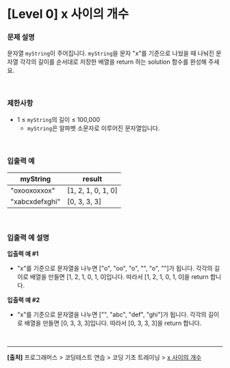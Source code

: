 # [Level 0] x 사이의 개수

### 문제 설명
문자열 `myString`이 주어집니다. `myString`을 문자 "x"를 기준으로 나눴을 때 나눠진 문자열 각각의 길이를 순서대로 저장한 배열을 return 하는 solution 함수를 완성해 주세요.

<br>

### 제한사항
* 1 ≤ `myString`의 길이 ≤ 100,000
    * `myString`은 알파벳 소문자로 이루어진 문자열입니다.

<br>

### 입출력 예
|myString|result|
|--------|------|
|"oxooxoxxox"|[1, 2, 1, 0, 1, 0]|
|"xabcxdefxghi"|[0, 3, 3, 3]|

<br>

### 입출력 예 설명
**입출력 예 #1**
* "x"를 기준으로 문자열을 나누면 ["o", "oo", "o", "", "o", ""]가 됩니다. 각각의 길이로 배열을 만들면 [1, 2, 1, 0, 1, 0]입니다. 따라서 [1, 2, 1, 0, 1, 0]을 return 합니다.

**입출력 예 #2**
* "x"를 기준으로 문자열을 나누면 ["", "abc", "def", "ghi"]가 됩니다. 각각의 길이로 배열을 만들면 [0, 3, 3, 3]입니다. 따라서 [0, 3, 3, 3]을 return 합니다.

<br>

---
**[출처]** 프로그래머스 > 코딩테스트 연습 > 코딩 기초 트레이닝 > [x 사이의 개수](https://school.programmers.co.kr/learn/courses/30/lessons/181867)